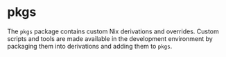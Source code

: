 # pkgs

The `pkgs` package contains custom Nix derivations and overrides. Custom
scripts and tools are made available in the development environment by
packaging them into derivations and adding them to `pkgs`.
